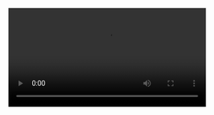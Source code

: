 <div class="container">
  <video class="vertical" src="./public/savis.mp4"></video>
</div>

<style>
  .container {
    width: 80%;
    margin: auto;
    overflow: hidden;
    height: 85vh; /* Adjust the container height as needed */
    position: relative;
  }
  
  .vertical {
    width: 100%;
    height: auto;
    transition: transform 1s ease; 
  }

 
</style>